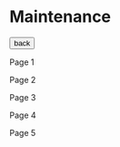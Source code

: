 # Maintenance
<html>
<head>
<title> page title </title>
</head>

<body>
   <b style="color:red;">
      <button onclick="window.location.href = 'https://justwill007.github.io/Kawasaki-Ninja/';">back</button>
</b>
<body> 
   
<p> Page 1 </p>
<p> Page 2 </p>
<p> Page 3 </p>
<p> Page 4 </p>
<p> Page 5 </p>
